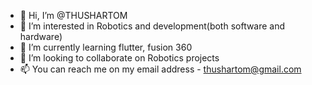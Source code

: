 - 👋 Hi, I’m @THUSHARTOM
- 👀 I’m interested in Robotics and development(both software and hardware)
- 🌱 I’m currently learning flutter, fusion 360
- 💞️ I’m looking to collaborate on Robotics projects
- 📫 You can reach me on my email address - thushartom@gmail.com

<!---
THUSHARTOM/THUSHARTOM is a ✨ special ✨ repository because its `README.md` (this file) appears on your GitHub profile.
You can click the Preview link to take a look at your changes.
--->
